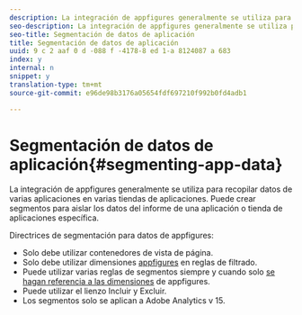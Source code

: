 ```yaml
---
description: La integración de appfigures generalmente se utiliza para recopilar datos de varias aplicaciones en varias tiendas de aplicaciones. Puede crear segmentos para aislar los datos del informe de una aplicación o tienda de aplicaciones específica.
seo-description: La integración de appfigures generalmente se utiliza para recopilar datos de varias aplicaciones en varias tiendas de aplicaciones. Puede crear segmentos para aislar los datos del informe de una aplicación o tienda de aplicaciones específica.
seo-title: Segmentación de datos de aplicación
title: Segmentación de datos de aplicación
uuid: 9 c 2 aaf 0 d -088 f -4178-8 ed 1-a 8124087 a 683
index: y
internal: n
snippet: y
translation-type: tm+mt
source-git-commit: e96de98b3176a05654fdf697210f992b0fd4adb1

---
```



# Segmentación de datos de aplicación{#segmenting-app-data}

La integración de appfigures generalmente se utiliza para recopilar datos de varias aplicaciones en varias tiendas de aplicaciones. Puede crear segmentos para aislar los datos del informe de una aplicación o tienda de aplicaciones específica.

Directrices de segmentación para datos de appfigures:

* Solo debe utilizar contenedores de vista de página.
* Solo debe utilizar dimensiones [appfigures](../appfigures-overview/appfigures-metrics.md#concept-890b06e6f59e44a7a331ce872f4e1d9c) en reglas de filtrado.
* Puede utilizar varias reglas de segmentos siempre y cuando solo [se hagan referencia a las dimensiones](../appfigures-overview/appfigures-metrics.md#concept-890b06e6f59e44a7a331ce872f4e1d9c) de appfigures.
* Puede utilizar el lienzo Incluir y Excluir.
* Los segmentos solo se aplican a Adobe Analytics v 15.


